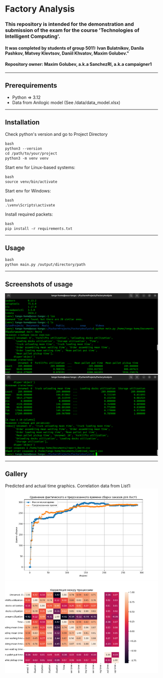Factory Analysis
=========================================================================================================================================
### This repository is intended for the demonstration and submission of the exam for the course 'Technologies of Intelligent Computing'. 
#### It was completed by students of group 5011: Ivan Bulatnikov, Danila Pashkov, Matvey Klevtsov, Daniil Khvatov, Maxim Golubev."
#### Repository owner: Maxim Golubev, a.k.a SanchezRI, a.k.a campaigner1
_________________________________________________________________________________________________________________________________________
## Prerequirements
- Python => 3.12
- Data from Anilogic model (See /data/data_model.xlsx)
_________________________________________________________________________________________________________________________________________
## Installation
Check python's version and go to Project Directory

    bash
    python3 --version
    cd /path/to/your/project
    python3 -m venv venv
Start env for Linux-based systems:

    bash
    source venv/bin/activate
Start env for Windows:

    bash
    .\venv\Scripts\activate
Install required packets:

    bash
    pip install -r requirements.txt
_________________________________________________________________________________________________________________________________________
## Usage
    bash
    python main.py /output/directory/path
    
_________________________________________________________________________________________________________________________________________
## Screenshots of usage
![img.png](data/results_img/usage_1.png "Pic.1.")
![img.png](data/results_img/usage_2.png "Pic.1.")
_________________________________________________________________________________________________________________________________________
## Gallery
Predicted and actual time graphics. Correlation data from List1:
![img.png](data/results_img/predicted_vs_actual_Лист1.png "Pic.1.")
![img.png](data/results_img/correlation_heatmap_Лист1.png "Pic.1.")
